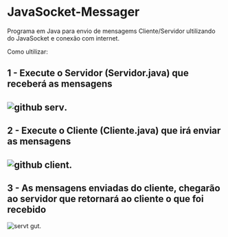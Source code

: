 # JavaSocket-Messager
 Programa em Java para envio de mensagems Cliente/Servidor ultilizando do JavaSocket e conexão com internet.
 
 Como ultilizar:
 
## 1 - Execute o Servidor (Servidor.java) que receberá as mensagens
![github serv](https://user-images.githubusercontent.com/37451620/75777010-ea123b00-5d33-11ea-9965-0214be2c4065.PNG).
-

## 2 - Execute o Cliente (Cliente.java) que irá enviar as mensagens
![github client](https://user-images.githubusercontent.com/37451620/75777029-f39ba300-5d33-11ea-93e3-68fbac7f2b82.PNG).
-

## 3 - As mensagens enviadas do cliente, chegarão ao servidor que retornará ao cliente o que foi recebido
![servt gut](https://user-images.githubusercontent.com/37451620/75777038-f72f2a00-5d33-11ea-9910-230c6c503419.PNG).
